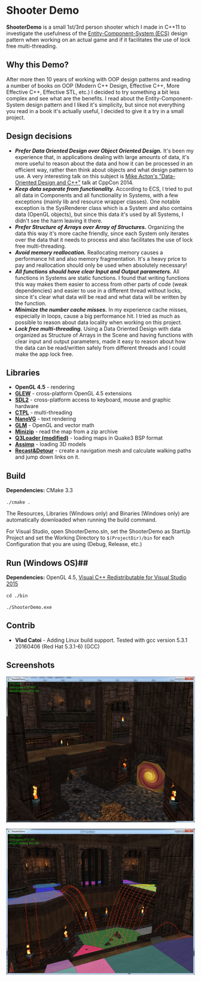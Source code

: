 # Shooter Demo #

**ShooterDemo** is a small 1st/3rd person shooter which I made in C++11 to investigate the usefulness of  the [Entity-Component-System (ECS)](https://en.wikipedia.org/wiki/Entity_component_system) design pattern when working on an actual game and if it facilitates the use of lock free multi-threading.

## Why this Demo? ##
After more then 10 years of working with OOP design patterns and reading a number of books on OOP (Modern C++ Design, Effective C++, More Effective C++, Effective STL, etc.) I decided to try something a bit less complex and see what are the benefits. I read about the Entity-Component-System design pattern and I liked it's simplicity, but since not everything you read in a book it's actually useful, I decided to give it a try in a small project.

## Design decisions ##

- ***Prefer Data Oriented Design over Object Oriented Design.*** It's been my experience that, in applications dealing with large amounts of data, it's more useful to reason about the data and how it can be processed in an efficient way, rather then think about objects and what design pattern to use. A very interesting talk on this subject is [Mike Acton's "Data-Oriented Design and C++"](https://www.youtube.com/watch?v=rX0ItVEVjHc) talk at CppCon 2014.
- ***Keep data separate from functionality.*** According to ECS, I tried to put all data in Components and all functionality in Systems, with a few exceptions (mainly lib and resource wrapper classes). One notable exception is the SysRenderer class which is a System and also contains data (OpenGL objects), but since this data it's used by all Systems, I didn't see the harm leaving it there.
- ***Prefer Structure of Arrays over Array of Structures.*** Organizing the data this way it's more cache friendly, since each System only iterates over the data that it needs to process and also facilitates the use of lock free multi-threading. 
- ***Avoid memory reallocation.*** Reallocating memory causes a performance hit and also memory fragmentation. It's a heavy price to pay and reallocation should only be used when absolutely necessary!
- ***All functions should have clear Input and Output parameters.*** All functions in Systems are static functions. I found that writing functions this way makes them easier to access from other parts of code (weak dependencies) and easier to use in a different thread without locks, since it's clear what data will be read and what data will be written by the function.
- ***Minimize the number cache misses.*** In my experience cache misses, especially in loops, cause a big performance hit. I tried as much as possible to reason about data locality when working on this project.
- ***Lock free multi-threading.*** Using a Data Oriented Design with data organized as Structure of Arrays in the Scene and having functions with clear input and output parameters, made it easy to reason about how the data can be read/written safely from different threads and I could make the app lock free.

## Libraries ##

- **OpenGL 4.5** - rendering
- **[GLEW](http://glew.sourceforge.net/)** - cross-platform OpenGL 4.5 extensions
- **[SDL2](https://www.libsdl.org/)** - cross-platform access to keyboard, mouse and graphic hardware
- **[CTPL](https://github.com/vit-vit/CTPL)** - multi-threading
- **[NanoVG](https://github.com/memononen/nanovg)** - text rendering
- **[GLM](http://glm.g-truc.net/0.9.8/index.html)** - OpenGL and vector math
- **[Minizip](https://github.com/madler/zlib/tree/master/contrib/minizip)** - read the map from a zip archive
- **[Q3Loader (modified)](http://www.flipcode.com/archives/Simple_Quake3_BSP_Loader.shtml)** - loading maps in Quake3 BSP format 
- **[Assimp](https://github.com/assimp/assimp)** - loading 3D models
- **[Recast&Detour](https://github.com/recastnavigation/recastnavigation)** - create a navigation mesh and calculate walking paths and jump down links on it.

## Build ##

**Dependencies:** CMake 3.3

`./cmake .`

The Resources, Libraries (Windows only) and Binaries (Windows only) are automatically downloaded when running the build command.

For Visual Studio, open ShooterDemo.sln, set the ShooterDemo as StartUp Project and set the Working Directory to `$(ProjectDir)/bin` for each Configuration that you are using (Debug, Release, etc.)

## Run (Windows OS)##

**Dependencies:** OpenGL 4.5, [Visual C++ Redistributable for Visual Studio 2015](https://www.microsoft.com/en-us/download/details.aspx?id=48145)

`cd ./bin`

`./ShooterDemo.exe`

## Contrib ##

- **Vlad Catoi** - Adding Linux build support. Tested with gcc version 5.3.1 20160406 (Red Hat 5.3.1-6) (GCC)

## Screenshots ##

![](screenshots/screenshot.jpg)

![](screenshots/screenshot2.jpg)
